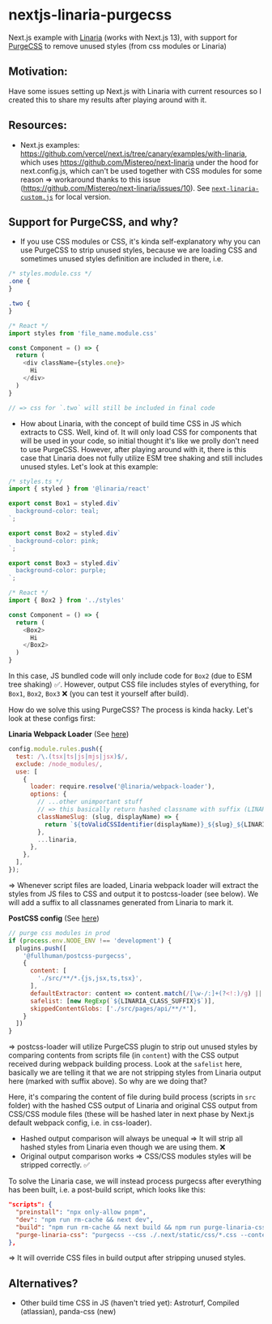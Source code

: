 # nextjs-linaria-purgecss
Next.js example with [Linaria](https://github.com/callstack/linaria/tree/master) (works with Next.js 13), with support for [PurgeCSS](https://purgecss.com/introduction.html) to remove unused styles (from css modules or Linaria)

## Motivation: 
Have some issues setting up Next.js with Linaria with current resources so I created this to share my results after playing around with it.  

## Resources: 
- Next.js examples: https://github.com/vercel/next.js/tree/canary/examples/with-linaria, which uses https://github.com/Mistereo/next-linaria under the hood for next.config.js, which can't be used together with CSS modules for some reason => workaround thanks to this issue (https://github.com/Mistereo/next-linaria/issues/10). See [`next-linaria-custom.js`](https://github.com/aaazureee/nextjs-linaria-purgecss/blob/master/next-linaria-custom.js) for local version.

## Support for PurgeCSS, and why?
- If you use CSS modules or CSS, it's kinda self-explanatory why you can use PurgeCSS to strip unused styles, because we are loading CSS and sometimes unused styles definition are included in there, i.e.
```css
/* styles.module.css */
.one {
}

.two {
}
```
  
```javascript
/* React */
import styles from 'file_name.module.css'

const Component = () => {
  return (
    <div className={styles.one}>
      Hi
    </div>
  )
}

// => css for `.two` will still be included in final code
```
- How about Linaria, with the concept of build time CSS in JS which extracts to CSS. Well, kind of. It will only load CSS for components that will be used in your code, so initial thought it's like we prolly don't need to use PurgeCSS. However, after playing around with it, there is this case that Linaria does not fully utilize ESM tree shaking and still includes unused styles. Let's look at this example:

```javascript
/* styles.ts */
import { styled } from '@linaria/react'

export const Box1 = styled.div`
  background-color: teal;
`;

export const Box2 = styled.div`
  background-color: pink;
`;

export const Box3 = styled.div`
  background-color: purple;
`;
```

```javascript
/* React */
import { Box2 } from '../styles'

const Component = () => {
  return (
    <Box2>
      Hi
    </Box2>
  )
}
```

In this case, JS bundled code will only include code for `Box2` (due to ESM tree shaking) ✅. However, output CSS file includes styles of everything, for `Box1`, `Box2`, `Box3` ❌ (you can test it yourself after build).  
  
How do we solve this using PurgeCSS? The process is kinda hacky. Let's look at these configs first:  
  
**Linaria Webpack Loader** (See [here](https://github.com/aaazureee/nextjs-linaria-purgecss/blob/master/next-linaria-custom.js))
```javascript
config.module.rules.push({
  test: /\.(tsx|ts|js|mjs|jsx)$/,
  exclude: /node_modules/,
  use: [
    {
      loader: require.resolve('@linaria/webpack-loader'),
      options: {
        // ...other unimportant stuff
        // => this basically return hashed classname with suffix (LINARIA_CLASS_SUFFIX) to identify style from Linaria in bundled CSS file
        classNameSlug: (slug, displayName) => {
          return `${toValidCSSIdentifier(displayName)}_${slug}_${LINARIA_CLASS_SUFFIX}` 
        },
        ...linaria,
      },
    },
  ],
});
```
=> Whenever script files are loaded, Linaria webpack loader will extract the styles from JS files to CSS and output it to postcss-loader (see below). We will add a suffix to all classnames generated from Linaria to mark it.

**PostCSS config** (See [here](https://github.com/aaazureee/nextjs-linaria-purgecss/blob/master/postcss.config.js))
```javascript
// purge css modules in prod
if (process.env.NODE_ENV !== 'development') {
  plugins.push([
    '@fullhuman/postcss-purgecss',
    {
      content: [
        './src/**/*.{js,jsx,ts,tsx}',
      ],
      defaultExtractor: content => content.match(/[\w-/:]+(?<!:)/g) || [],
      safelist: [new RegExp(`${LINARIA_CLASS_SUFFIX}$`)],
      skippedContentGlobs: ['./src/pages/api/**/*'],
    }
  ])
}
```

=> postcss-loader will utilize PurgeCSS plugin to strip out unused styles by comparing contents from scripts file (in `content`) with the CSS output received during webpack building process. Look at the `safelist` here, basically we are telling it that we are not stripping styles from Linaria output here (marked with suffix above). So why are we doing that?   
  
Here, it's comparing the content of file during build process (scripts in `src` folder) with the hashed CSS output of Linaria and original CSS output from CSS/CSS module files (these will be hashed later in next phase by Next.js default webpack config, i.e. in css-loader). 
- Hashed output comparison will always be unequal => It will strip all hashed styles from Linaria even though we are using them. ❌
- Original output comparison works => CSS/CSS modules styles will be stripped correctly. ✅  
  
To solve the Linaria case, we will instead process purgecss after everything has been built, i.e. a post-build script, which looks like this:
```json
"scripts": {
  "preinstall": "npx only-allow pnpm",
  "dev": "npm run rm-cache && next dev",
  "build": "npm run rm-cache && next build && npm run purge-linaria-css",
  "purge-linaria-css": "purgecss --css ./.next/static/css/*.css --content ./.next/**/*.{js,jsx,html} --output ./.next/static/css",
},
```
=> It will override CSS files in build output after stripping unused styles.

## Alternatives?
- Other build time CSS in JS (haven't tried yet): Astroturf, Compiled (atlassian), panda-css (new)
